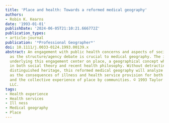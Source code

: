 ```yaml
---
title: 'Place and health: Towards a reformed medical geography'
authors:
- Robin K. Kearns
date: '1993-01-01'
publishDate: '2024-06-05T21:10:21.666772Z'
publication_types:
- article-journal
publication: '*Professional Geographer*'
doi: 10.1111/j.0033-0124.1993.00139.x
abstract: An engagement with public health concerns and aspects of social theory such
  as the structure/agency debate is crucial to medical geography. The imperatives
  underlying this engagement center on place, a geographical concept which is prominent
  in both social theory and recent health philosophy. Without detracting from its
  distinguished heritage, this reformed medical geography will analyze issues such
  as the consequences of illness and health service provision for both personal well-being
  and the collective experience of place by communities. © 1993 Taylor & Francis Group,
  LLC.
tags:
- Health experience
- Health services
- Ill ness
- Medical geography
- Place
---
```


